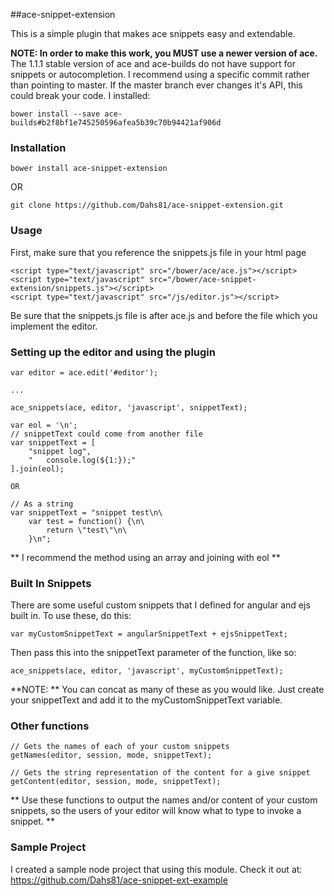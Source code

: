 ##ace-snippet-extension

This is a simple plugin that makes ace snippets easy and extendable.

**NOTE: In order to make this work, you MUST use a newer version of ace.**
The 1.1.1 stable version of ace and ace-builds do not have support for snippets or autocompletion.  I recommend using a specific commit rather than pointing to master.  If the master branch ever changes it's API, this could break your code.
I installed:

```
bower install --save ace-builds#b2f8bf1e745250596afea5b39c70b94421af906d
```

### Installation

```
bower install ace-snippet-extension
```

OR

```
git clone https://github.com/Dahs81/ace-snippet-extension.git
```

### Usage
First, make sure that you reference the snippets.js file in your html page

```
<script type="text/javascript" src="/bower/ace/ace.js"></script>
<script type="text/javascript" src="/bower/ace-snippet-extension/snippets.js"></script>
<script type="text/javascript" src="/js/editor.js"></script>
```

Be sure that the snippets.js file is after ace.js and before the file which you implement the editor.

### Setting up the editor and using the plugin

```
var editor = ace.edit('#editor');

...

ace_snippets(ace, editor, 'javascript', snippetText);

var eol = '\n';
// snippetText could come from another file
var snippetText = [
    "snippet log",
    "   console.log(${1:});"
].join(eol);

OR

// As a string
var snippetText = "snippet test\n\
    var test = function() {\n\
        return \"test\"\n\
    }\n";
```

** I recommend the method using an array and joining with eol **

### Built In Snippets
There are some useful custom snippets that I defined for angular and ejs built in.  To use these, do this:

```
var myCustomSnippetText = angularSnippetText + ejsSnippetText;
```

Then pass this into the snippetText parameter of the function, like so:

```
ace_snippets(ace, editor, 'javascript', myCustomSnippetText);
```

**NOTE: ** You can concat as many of these as you would like.  Just create your snippetText and add it to the myCustomSnippetText variable.

### Other functions

```
// Gets the names of each of your custom snippets
getNames(editor, session, mode, snippetText);

// Gets the string representation of the content for a give snippet
getContent(editor, session, mode, snippetText);
```

** Use these functions to output the names and/or content of your custom snippets, so the users of your editor will know what to type to invoke a snippet. **

### Sample Project
I created a sample node project that using this module.  Check it out at:
https://github.com/Dahs81/ace-snippet-ext-example

